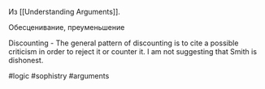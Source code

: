 Из [[Understanding Arguments]]. 

Обесценивание, преуменьшение

Discounting - The general pattern of discounting is to cite a possible criticism in order to reject it or counter it. I am not suggesting that Smith is dishonest.

#logic #sophistry #arguments